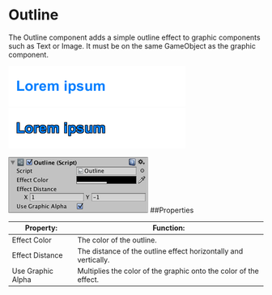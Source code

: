 # Outline

The Outline component adds a simple outline effect to graphic components such as Text or Image. It must be on the same GameObject as the graphic component.

![](Main/UI_TextExample.png)
![](Main/UI_OutlineExample.png)

![](Main/UI_OutlineInspector.png)
##Properties

| Property:	 | Function: |
| -- | -- |
| Effect Color	 | The color of the outline. |
| Effect Distance	 | The distance of the outline effect horizontally and vertically. |
| Use Graphic Alpha	 | Multiplies the color of the graphic onto the color of the effect. |